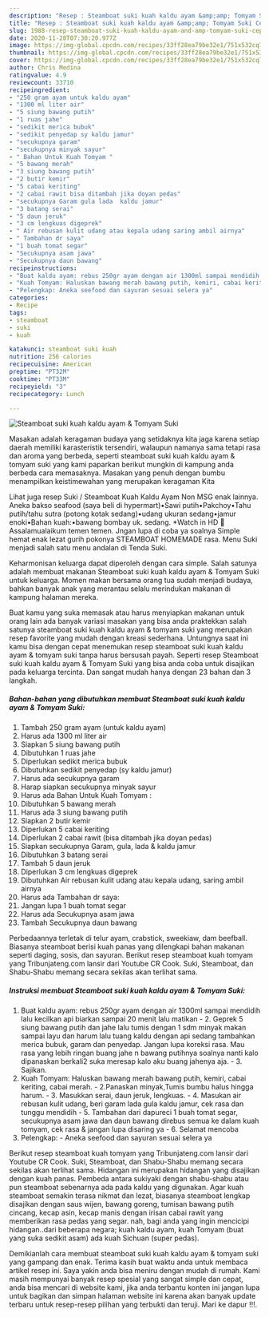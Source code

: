 ```yaml
---
description: "Resep : Steamboat suki kuah kaldu ayam &amp;amp; Tomyam Suki Cepat"
title: "Resep : Steamboat suki kuah kaldu ayam &amp;amp; Tomyam Suki Cepat"
slug: 1988-resep-steamboat-suki-kuah-kaldu-ayam-and-amp-tomyam-suki-cepat
date: 2020-11-28T07:30:20.977Z
image: https://img-global.cpcdn.com/recipes/33ff28ea79be32e1/751x532cq70/steamboat-suki-kuah-kaldu-ayam-tomyam-suki-foto-resep-utama.jpg
thumbnail: https://img-global.cpcdn.com/recipes/33ff28ea79be32e1/751x532cq70/steamboat-suki-kuah-kaldu-ayam-tomyam-suki-foto-resep-utama.jpg
cover: https://img-global.cpcdn.com/recipes/33ff28ea79be32e1/751x532cq70/steamboat-suki-kuah-kaldu-ayam-tomyam-suki-foto-resep-utama.jpg
author: Chris Medina
ratingvalue: 4.9
reviewcount: 33710
recipeingredient:
- "250 gram ayam untuk kaldu ayam"
- "1300 ml liter air"
- "5 siung bawang putih"
- "1 ruas jahe"
- "sedikit merica bubuk"
- "sedikit penyedap sy kaldu jamur"
- "secukupnya garam"
- "secukupnya minyak sayur"
- " Bahan Untuk Kuah Tomyam "
- "5 bawang merah"
- "3 siung bawang putih"
- "2 butir kemir"
- "5 cabai keriting"
- "2 cabai rawit bisa ditambah jika doyan pedas"
- "secukupnya Garam gula lada  kaldu jamur"
- "3 batang serai"
- "5 daun jeruk"
- "3 cm lengkuas digeprek"
- " Air rebusan kulit udang atau kepala udang saring ambil airnya"
- " Tambahan dr saya"
- "1 buah tomat segar"
- "Secukupnya asam jawa"
- "Secukupnya daun bawang"
recipeinstructions:
- "Buat kaldu ayam: rebus 250gr ayam dengan air 1300ml sampai mendidih lalu kecilkan api biarkan sampai 20 menit lalu matikan 2. Geprek 5 siung bawang putih dan jahe lalu tumis dengan 1 sdm minyak makan sampai layu dan harum lalu tuang kaldu dengan api sedang tambahkan merica bubuk, garam dan penyedap. Jangan lupa koreksi rasa. Mau rasa yang lebih ringan buang jahe n bawang putihnya soalnya nanti kalo dipanaskan berkali2 suka meresap kalo aku buang jahenya aja. 3. Sajikan."
- "Kuah Tomyam: Haluskan bawang merah bawang putih, kemiri, cabai keriting, cabai merah. 2.Panaskan minyak,Tumis bumbu halus hingga harum. 3. Masukkan serai, daun jeruk, lengkuas. 4. Masukan air rebusan kulit udang, beri garam lada gula kaldu jamur, cek rasa dan tunggu mendidih 5. Tambahan dari dapureci 1 buah tomat segar, secukupnya asam jawa dan daun bawang direbus semua ke dalam kuah tomyam, cek rasa &amp; jangan lupa disaring ya 6. Selamat mencoba"
- "Pelengkap: Aneka seefood dan sayuran sesuai selera ya"
categories:
- Recipe
tags:
- steamboat
- suki
- kuah

katakunci: steamboat suki kuah 
nutrition: 256 calories
recipecuisine: American
preptime: "PT32M"
cooktime: "PT33M"
recipeyield: "3"
recipecategory: Lunch

---
```



![Steamboat suki kuah kaldu ayam &amp; Tomyam Suki](https://img-global.cpcdn.com/recipes/33ff28ea79be32e1/751x532cq70/steamboat-suki-kuah-kaldu-ayam-tomyam-suki-foto-resep-utama.jpg)

Masakan adalah keragaman budaya yang setidaknya kita jaga karena setiap daerah memiliki karasteristik tersendiri, walaupun namanya sama tetapi rasa dan aroma yang berbeda, seperti steamboat suki kuah kaldu ayam &amp; tomyam suki yang kami paparkan berikut mungkin di kampung anda berbeda cara memasaknya. Masakan yang penuh dengan bumbu menampilkan keistimewahan yang merupakan keragaman Kita

Lihat juga resep Suki / Steamboat Kuah Kaldu Ayam Non MSG enak lainnya. Aneka bakso seafood (saya beli di hypermart)•Sawi putih•Pakchoy•Tahu putih/tahu sutra (potong kotak sedang)•udang ukuran sedang•jamur enoki•Bahan kuah:•bawang bombay uk. sedang. *Watch in HD 🐣 Assalamualaikum temen temen. Jngan lupa di coba ya soalnya Simple hemat enak lezat gurih pokonya STEAMBOAT HOMEMADE rasa. Menu Suki menjadi salah satu menu andalan di Tenda Suki.

Keharmonisan keluarga dapat diperoleh dengan cara simple. Salah satunya adalah membuat makanan Steamboat suki kuah kaldu ayam &amp; Tomyam Suki untuk keluarga. Momen makan bersama orang tua sudah menjadi budaya, bahkan banyak anak yang merantau selalu merindukan makanan di kampung halaman mereka.

Buat kamu yang suka memasak atau harus menyiapkan makanan untuk orang lain ada banyak variasi masakan yang bisa anda praktekkan salah satunya steamboat suki kuah kaldu ayam &amp; tomyam suki yang merupakan resep favorite yang mudah dengan kreasi sederhana. Untungnya saat ini kamu bisa dengan cepat menemukan resep steamboat suki kuah kaldu ayam &amp; tomyam suki tanpa harus bersusah payah.
Seperti resep Steamboat suki kuah kaldu ayam &amp; Tomyam Suki yang bisa anda coba untuk disajikan pada keluarga tercinta. Dan sangat mudah hanya dengan 23 bahan dan 3 langkah.


<!--inarticleads1-->

##### Bahan-bahan yang dibutuhkan membuat Steamboat suki kuah kaldu ayam &amp; Tomyam Suki:

1. Tambah 250 gram ayam (untuk kaldu ayam)
1. Harus ada 1300 ml liter air
1. Siapkan 5 siung bawang putih
1. Dibutuhkan 1 ruas jahe
1. Diperlukan sedikit merica bubuk
1. Dibutuhkan sedikit penyedap (sy kaldu jamur)
1. Harus ada secukupnya garam
1. Harap siapkan secukupnya minyak sayur
1. Harus ada  Bahan Untuk Kuah Tomyam :
1. Dibutuhkan 5 bawang merah
1. Harus ada 3 siung bawang putih
1. Siapkan 2 butir kemir
1. Diperlukan 5 cabai keriting
1. Diperlukan 2 cabai rawit (bisa ditambah jika doyan pedas)
1. Siapkan secukupnya Garam, gula, lada &amp; kaldu jamur
1. Dibutuhkan 3 batang serai
1. Tambah 5 daun jeruk
1. Diperlukan 3 cm lengkuas digeprek
1. Dibutuhkan  Air rebusan kulit udang atau kepala udang, saring ambil airnya
1. Harus ada  Tambahan dr saya:
1. Jangan lupa 1 buah tomat segar
1. Harus ada Secukupnya asam jawa
1. Tambah Secukupnya daun bawang


Perbedaannya terletak di telur ayam, crabstick, sweekiaw, dam beefball. Biasanya steamboat berisi kuah panas yang dilengkapi bahan makanan seperti daging, sosis, dan sayuran. Berikut resep steamboat kuah tomyam yang Tribunjateng.com lansir dari Youtube CR Cook. Suki, Steamboat, dan Shabu-Shabu memang secara sekilas akan terlihat sama. 

<!--inarticleads2-->

##### Instruksi membuat  Steamboat suki kuah kaldu ayam &amp; Tomyam Suki:

1. Buat kaldu ayam: rebus 250gr ayam dengan air 1300ml sampai mendidih lalu kecilkan api biarkan sampai 20 menit lalu matikan - 2. Geprek 5 siung bawang putih dan jahe lalu tumis dengan 1 sdm minyak makan sampai layu dan harum lalu tuang kaldu dengan api sedang tambahkan merica bubuk, garam dan penyedap. Jangan lupa koreksi rasa. Mau rasa yang lebih ringan buang jahe n bawang putihnya soalnya nanti kalo dipanaskan berkali2 suka meresap kalo aku buang jahenya aja. - 3. Sajikan.
1. Kuah Tomyam: Haluskan bawang merah bawang putih, kemiri, cabai keriting, cabai merah. - 2.Panaskan minyak,Tumis bumbu halus hingga harum. - 3. Masukkan serai, daun jeruk, lengkuas. - 4. Masukan air rebusan kulit udang, beri garam lada gula kaldu jamur, cek rasa dan tunggu mendidih - 5. Tambahan dari dapureci 1 buah tomat segar, secukupnya asam jawa dan daun bawang direbus semua ke dalam kuah tomyam, cek rasa &amp; jangan lupa disaring ya - 6. Selamat mencoba
1. Pelengkap: - Aneka seefood dan sayuran sesuai selera ya


Berikut resep steamboat kuah tomyam yang Tribunjateng.com lansir dari Youtube CR Cook. Suki, Steamboat, dan Shabu-Shabu memang secara sekilas akan terlihat sama. Hidangan ini merupakan hidangan yang disajikan dengan kuah panas. Pembeda antara sukiyaki dengan shabu-shabu atau pun steamboat sebenarnya ada pada kaldu yang digunakan. Agar kuah steamboat semakin terasa nikmat dan lezat, biasanya steamboat lengkap disajikan dengan saus wijen, bawang goreng, tumisan bawang putih cincang, kecap asin, kecap manis dengan irisan cabai rawit yang memberikan rasa pedas yang segar. nah, bagi anda yang ingin mencicipi hidangan..dari beberapa negara; kuah kaldu ayam, kuah Tomyam (buat yang suka sedikit asam) ada kuah Sichuan (super pedas). 

Demikianlah cara membuat steamboat suki kuah kaldu ayam &amp; tomyam suki yang gampang dan enak. Terima kasih buat waktu anda untuk membaca artikel resep ini. Saya yakin anda bisa meniru dengan mudah di rumah. Kami masih mempunyai banyak resep spesial yang sangat simple dan cepat, anda bisa mencari di website kami, jika anda terbantu konten ini jangan lupa untuk bagikan dan simpan halaman website ini karena akan banyak update terbaru untuk resep-resep pilihan yang terbukti dan teruji. Mari ke dapur !!!. 
